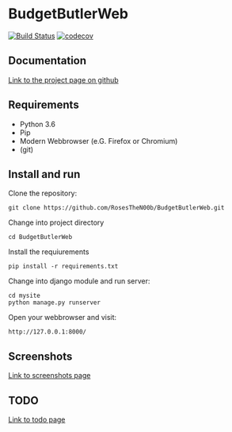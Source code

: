 # BudgetButlerWeb

[![Build Status](https://travis-ci.org/RosesTheN00b/BudgetButlerWeb.svg?branch=master)](https://travis-ci.org/RosesTheN00b/BudgetButlerWeb) [![codecov](https://codecov.io/gh/RosesTheN00b/BudgetButlerWeb/branch/master/graph/badge.svg)](https://codecov.io/gh/RosesTheN00b/BudgetButlerWeb)

## Documentation

[Link to the project page on github](https://RosesTheN00b.github.io/BudgetButlerWeb/)

## Requirements

* Python 3.6
* Pip
* Modern Webbrowser (e.G. Firefox or Chromium)
* (git)

## Install and run
Clone the repository:

	git clone https://github.com/RosesTheN00b/BudgetButlerWeb.git

Change into project directory

	cd BudgetButlerWeb

Install the requiurements

	pip install -r requirements.txt

Change into django module and run server:

	cd mysite
	python manage.py runserver

Open your webbrowser and visit:

	http://127.0.0.1:8000/

## Screenshots
[Link to screenshots page](docs/screenshots.md)

## TODO
[Link to todo page](docs/todo.md)


